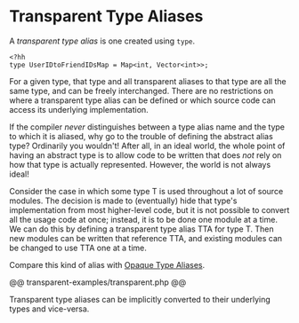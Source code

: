 # Transparent Type Aliases

A *transparent type alias* is one created using `type`. 

```
<?hh
type UserIDtoFriendIDsMap = Map<int, Vector<int>>;
```

For a given type, that type and all transparent aliases to that type are all the same type, and can be freely interchanged. There are no restrictions on where a transparent type alias can be defined or which source code can access its underlying implementation.

If the compiler *never* distinguishes between a type alias name and the type to which it is aliased, why go to the trouble of defining the abstract alias type? Ordinarily you wouldn't! After all, in an ideal world, the whole point of having an abstract type is to allow code to be written that does *not* rely on how that type is actually represented. However, the world is not always ideal! 

Consider the case in which some type T is used throughout a lot of source modules. The decision is made to (eventually) hide that type's implementation from most higher-level code, but it is not possible to convert all the usage code at once; instead, it is to be done one module at a time. We can do this by defining a transparent type alias TTA for type T. Then new modules can be written that reference TTA, and existing modules can be changed to use TTA one at a time.

Compare this kind of alias with [Opaque Type Aliases](./02-opaque.md).

@@ transparent-examples/transparent.php @@

Transparent type aliases can be implicitly converted to their underlying types and vice-versa.
